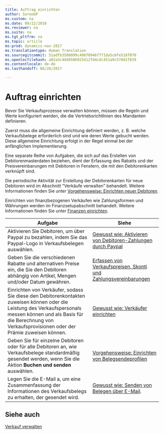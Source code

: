 ```yaml
---
title: Auftrag einrichten
author: SorenGP
ms.custom: na
ms.date: 09/22/2016
ms.reviewer: na
ms.suite: na
ms.tgt_pltfrm: na
ms.topic: article
ms-prod: dynamics-nav-2017
ms.translationtype: Human Translation
ms.sourcegitcommit: 51adfb3588099c496f0946ff71da5c6fe518f070
ms.openlocfilehash: a02a3c4dd4586925412fd4cdc451a9c57842f839
ms.contentlocale: de-de
ms.lasthandoff: 06/26/2017

---
```


# <a name="set-up-sales"></a>Auftrag einrichten

Bevor Sie Verkaufsprozesse verwalten können, müssen die Regeln und Werte konfiguriert werden, die die Vertriebsrichtlinien des Mandanten definieren.

Zuerst muss die allgemeine Einrichtung definiert werden, z. B. welche Verkaufsbelege erforderlich sind und wie deren Werte gebucht werden. Diese allgemeine Einrichtung erfolgt in der Regel einmal bei der anfänglichen Implementierung.

Eine separate Reihe von Aufgaben, die sich auf das Erstellen von Debitorenmasterdaten beziehen, dient der Erfassung des Rabatts und der Preisvereinbarungen mit Debitoren in Fenstern, die mit den Debitorenkarten verknüpft sind.

Die periodische Aktivität zur Erstellung der Debitorenkarten für neue Debitoren wird im Abschnitt "Verkäufe verwalten" behandelt. Weitere Informationen finden Sie unter [Vorgehensweise: Einrichten neuer Debitoren](sales-how-register-new-customers.md).

Einrichten von finanzbezogenen Verkäufen wie Zahlungsformen und Währungen werden im Finanzsetupabschnitt behandelt. Weitere Informationen finden Sie unter [Finanzen einrichten](finance-setup-finance.md).

|Aufgabe |Siehe |
|---|----|
|Aktivieren Sie Debitoren, um über Paypal zu bezahlen, indem Sie das Paypal-Logo in Verkaufsbelegen auswählen.|[Gewusst wie: Aktivieren von Debitoren-Zahlungen durch Paypal](sales-how-enable-customer-payments-paypal.md)|
|Geben Sie die verschiedenen Rabatte und alternativen Preise ein, die Sie den Debitoren abhängig von Artikel, Mengen und/oder Datum gewähren.|[Erfassen von Verkaufspreisen, Skonti und Zahlungsvereinbarungen](sales-how-record-sales-price-discount-payment-agreements.md)|
|Einrichten von Verkäufer, sodass Sie diese den Debitorenkontakten zuweisen können oder die Leistung des Verkaufspersonals messen können und als Basis für die Berechnung von Verkaufsprovisionen oder der Prämie zuweisen können.|[Gewusst wie: Verkäufer einrichten](sales-how-setup-salespeople.md)|
|Geben Sie für einzelne Debitoren oder für alle Debitoren an, wie Verkaufsbelege standardmäßig gesendet werden, wenn Sie die Aktion **Buchen und senden** auswählen.|[Vorgehensweise: Einrichten von Belegsendeprofilen](sales-how-setup-document-send-profiles.md)|
|Legen Sie die E-Mail a, um eine Zusammenfassung der Informationen des Verkaufsbelegs zu erhalten, der gesendet wird.|[Gewusst wie: Senden von Belegen über E-Mail](ui-how-send-documents-email.md).|

## <a name="see-also"></a>Siehe auch  
[Verkauf verwalten](sales-manage-sales.md)

